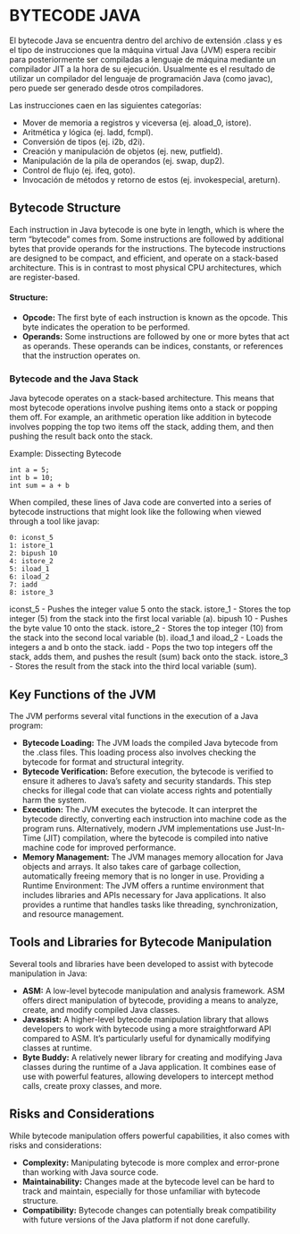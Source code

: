 # BYTECODE JAVA

El bytecode Java se encuentra dentro del archivo de extensión .class y es el tipo de instrucciones que la máquina virtual Java (JVM) espera recibir para posteriormente ser compiladas a lenguaje de máquina mediante un compilador JIT a la hora de su ejecución. Usualmente es el resultado de utilizar un compilador del lenguaje de programación Java (como javac), pero puede ser generado desde otros compiladores.

Las instrucciones caen en las siguientes categorías:

* Mover de memoria a registros y viceversa (ej. aload_0, istore).
* Aritmética y lógica (ej. ladd, fcmpl).
* Conversión de tipos (ej. i2b, d2i).
* Creación y manipulación de objetos (ej. new, putfield).
* Manipulación de la pila de operandos (ej. swap, dup2).
* Control de flujo (ej. ifeq, goto).
* Invocación de métodos y retorno de estos (ej. invokespecial, areturn).

## Bytecode Structure
Each instruction in Java bytecode is one byte in length, which is where the term “bytecode” comes from. Some instructions are followed by additional bytes that provide operands for the instructions. The bytecode instructions are designed to be compact, and efficient, and operate on a stack-based architecture. This is in contrast to most physical CPU architectures, which are register-based.

#### Structure:

- **Opcode:** The first byte of each instruction is known as the opcode. This byte indicates the operation to be performed.
- **Operands:** Some instructions are followed by one or more bytes that act as operands. These operands can be indices, constants, or references that the instruction operates on.


### Bytecode and the Java Stack
Java bytecode operates on a stack-based architecture. This means that most bytecode operations involve pushing items onto a stack or popping them off. For example, an arithmetic operation like addition in bytecode involves popping the top two items off the stack, adding them, and then pushing the result back onto the stack.

Example: Dissecting Bytecode

```
int a = 5;
int b = 10;
int sum = a + b
```

When compiled, these lines of Java code are converted into a series of bytecode instructions that might look like the following when viewed through a tool like javap:

```
0: iconst_5
1: istore_1
2: bipush 10
4: istore_2
5: iload_1
6: iload_2
7: iadd
8: istore_3
```

iconst_5 - Pushes the integer value 5 onto the stack.
istore_1 - Stores the top integer (5) from the stack into the first local variable (a).
bipush 10 - Pushes the byte value 10 onto the stack.
istore_2 - Stores the top integer (10) from the stack into the second local variable (b).
iload_1 and iload_2 - Loads the integers a and b onto the stack.
iadd - Pops the two top integers off the stack, adds them, and pushes the result (sum) back onto the stack.
istore_3 - Stores the result from the stack into the third local variable (sum).


## Key Functions of the JVM
The JVM performs several vital functions in the execution of a Java program:

- **Bytecode Loading:** The JVM loads the compiled Java bytecode from the .class files. This loading process also involves checking the bytecode for format and structural integrity.
- **Bytecode Verification:** Before execution, the bytecode is verified to ensure it adheres to Java’s safety and security standards. This step checks for illegal code that can violate access rights and potentially harm the system.
- **Execution:** The JVM executes the bytecode. It can interpret the bytecode directly, converting each instruction into machine code as the program runs. Alternatively, modern JVM implementations use Just-In-Time (JIT) compilation, where the bytecode is compiled into native machine code for improved performance.
- **Memory Management:** The JVM manages memory allocation for Java objects and arrays. It also takes care of garbage collection, automatically freeing memory that is no longer in use.
Providing a Runtime Environment: The JVM offers a runtime environment that includes libraries and APIs necessary for Java applications. It also provides a runtime that handles tasks like threading, synchronization, and resource management.

## Tools and Libraries for Bytecode Manipulation
Several tools and libraries have been developed to assist with bytecode manipulation in Java:

- **ASM:** A low-level bytecode manipulation and analysis framework. ASM offers direct manipulation of bytecode, providing a means to analyze, create, and modify compiled Java classes.
- **Javassist:** A higher-level bytecode manipulation library that allows developers to work with bytecode using a more straightforward API compared to ASM. It’s particularly useful for dynamically modifying classes at runtime.
- **Byte Buddy:** A relatively newer library for creating and modifying Java classes during the runtime of a Java application. It combines ease of use with powerful features, allowing developers to intercept method calls, create proxy classes, and more.

## Risks and Considerations
While bytecode manipulation offers powerful capabilities, it also comes with risks and considerations:

- **Complexity:** Manipulating bytecode is more complex and error-prone than working with Java source code.
- **Maintainability:** Changes made at the bytecode level can be hard to track and maintain, especially for those unfamiliar with bytecode structure.
- **Compatibility:** Bytecode changes can potentially break compatibility with future versions of the Java platform if not done carefully.